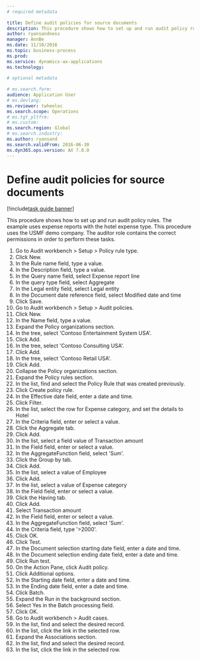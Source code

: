 ```yaml
--- 
# required metadata 
 
title: Define audit policies for source documents
description: This procedure shows how to set up and run audit policy rules. 
author: ryansandness
manager: AnnBe 
ms.date: 11/10/2016
ms.topic: business-process 
ms.prod:  
ms.service: dynamics-ax-applications 
ms.technology:  
 
# optional metadata 
 
# ms.search.form:   
audience: Application User 
# ms.devlang:  
ms.reviewer: twheeloc
ms.search.scope: Operations 
# ms.tgt_pltfrm:  
# ms.custom:  
ms.search.region: Global
# ms.search.industry: 
ms.author: ryansand
ms.search.validFrom: 2016-06-30 
ms.dyn365.ops.version: AX 7.0.0 
---
```

# Define audit policies for source documents

[!include[task guide banner](../../includes/task-guide-banner.md)]

This procedure shows how to set up and run audit policy rules. The example uses expense reports with the hotel expense type. This procedure uses the USMF demo company. The auditor role contains the correct permissions in order to perform these tasks.

1. Go to Audit workbench > Setup > Policy rule type.
2. Click New.
3. In the Rule name field, type a value.
4. In the Description field, type a value.
5. In the Query name field, select Expense report line
6. In the query type field, select Aggregate
7. In the Legal entity field, select Legal entity
8. In the Document date reference field, select Modified date and time
9. Click Save.
10. Go to Audit workbench > Setup > Audit policies.
11. Click New.
12. In the Name field, type a value.
13. Expand the Policy organizations section.
14. In the tree, select 'Contoso Entertainment System USA'.
15. Click Add.
16. In the tree, select 'Contoso Consulting USA'.
17. Click Add.
18. In the tree, select 'Contoso Retail USA'.
19. Click Add.
20. Collapse the Policy organizations section.
21. Expand the Policy rules section.
22. In the list, find and select the Policy Rule that was created previously.
23. Click Create policy rule.
24. In the Effective date field, enter a date and time.
25. Click Filter.
26. In the list, select the row for Expense category, and set the details to Hotel
27. In the Criteria field, enter or select a value.
28. Click the Aggregate tab.
29. Click Add.
30. In the list, select a field value of Transaction amount
31. In the Field field, enter or select a value.
32. In the AggregateFunction field, select 'Sum'.
33. Click the Group by tab.
34. Click Add.
35. In the list, select a value of Employee 
36. Click Add.
37. In the list, select a value of Expense category
38. In the Field field, enter or select a value.
39. Click the Having tab.
40. Click Add.
41. Select Transaction amount
42. In the Field field, enter or select a value.
43. In the AggregateFunction field, select 'Sum'.
44. In the Criteria field, type '>2000'.
45. Click OK.
46. Click Test.
47. In the Document selection starting date field, enter a date and time.
48. In the Document selection ending date field, enter a date and time.
49. Click Run test.
50. On the Action Pane, click Audit policy.
51. Click Additional options.
52. In the Starting date field, enter a date and time.
53. In the Ending date field, enter a date and time.
54. Click Batch.
55. Expand the Run in the background section.
56. Select Yes in the Batch processing field.
57. Click OK.
58. Go to Audit workbench > Audit cases.
59. In the list, find and select the desired record.
60. In the list, click the link in the selected row.
61. Expand the Associations section.
62. In the list, find and select the desired record.
63. In the list, click the link in the selected row.

